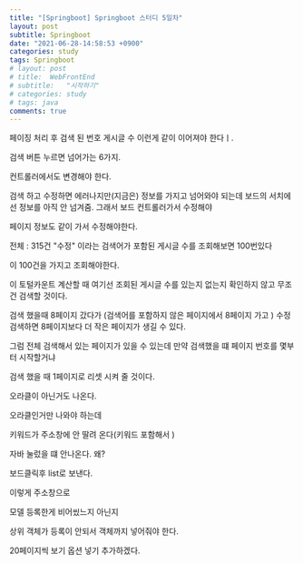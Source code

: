 ```yaml
---
title: "[Springboot] Springboot 스터디 5일차"
layout: post
subtitle: Springboot
date: "2021-06-28-14:58:53 +0900"
categories: study
tags: Springboot
# layout: post
# title:  WebFrontEnd
# subtitle:   "시작하기"
# categories: study
# tags: java
comments: true
---
```



페이징 처리 후 
검색 된 번호 게시글 수 이런게 같이 이어져야 한다ㅣ.

검색 버튼 누르면 넘어가는 6가지.

컨트롤러에서도 변경해야 한다.


검색 하고 수정하면 에러나지만(지금은)
정보를 가지고 넘어와야 되는데 보드의 서치에선 정보를 아직 안 넘겨줌. 그래서 보드 컨트롤러가서 수정해야

페이지 정보도 같이 가서 수정해야한다.

전체 : 315건
"수정" 이라는 검색어가 포함된 게시글 수를 조회해보면 100번있다

이 100건을 가지고 조회해야한다.

이 토털카운트 계산할 때
여기선 조회된 게시글 수를 있는지 없는지 확인하지 않고 무조건 검색할 것이다.

검색 했을때 8페이지 갔다가
(검색어를 포함하지 않은 페이지에서 8페이지 가고 )
수정 검색하면 8페이지보다 더 작은 페이지가 생길 수 있다.

그럼 전체 검색해서 있는 페이지가 있을 수 있는데 만약 검색했을 떄 페이지 번호를 몇부터 시작할거냐

검색 했을 때 1페이지로 리셋 시켜 줄 것이다.

오라클이 아닌거도 나온다.

오라클인거만 나와야 하는데

키워드가 주소창에 안 딸려 온다(키워드 포함해서 )


자바 눌렀을 떄 안나온다. 왜?

보드클릭후 list로 보낸다.

이렇게 주소창으로 

모델 등록한게 비어씼느지 아닌지

상위 객체가 등록이 안되서 객체까지 넣어줘야 한다.

20페이지씩 보기 옵션 넣기 추가하겠다.

